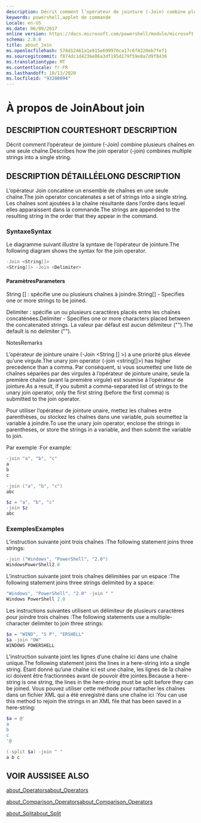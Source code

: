 ```yaml
---
description: Décrit comment l’opérateur de jointure (-Join) combine plusieurs chaînes en une seule chaîne.
keywords: powershell,applet de commande
Locale: en-US
ms.date: 06/09/2017
online version: https://docs.microsoft.com/powershell/module/microsoft.powershell.core/about/about_join?view=powershell-7.1&WT.mc_id=ps-gethelp
schema: 2.0.0
title: about_Join
ms.openlocfilehash: 578d12461a1e915e699970ca17c6f8220eb7fef1
ms.sourcegitcommit: f874dc1d4236e06a3df195d179f59e0a7d9f8436
ms.translationtype: MT
ms.contentlocale: fr-FR
ms.lasthandoff: 10/13/2020
ms.locfileid: "93208094"
---
```

# <a name="about-join"></a><span data-ttu-id="25ab4-104">À propos de Join</span><span class="sxs-lookup"><span data-stu-id="25ab4-104">About join</span></span>

## <a name="short-description"></a><span data-ttu-id="25ab4-105">DESCRIPTION COURTE</span><span class="sxs-lookup"><span data-stu-id="25ab4-105">SHORT DESCRIPTION</span></span>
<span data-ttu-id="25ab4-106">Décrit comment l’opérateur de jointure (-Join) combine plusieurs chaînes en une seule chaîne.</span><span class="sxs-lookup"><span data-stu-id="25ab4-106">Describes how the join operator (-join) combines multiple strings into a single string.</span></span>

## <a name="long-description"></a><span data-ttu-id="25ab4-107">DESCRIPTION DÉTAILLÉE</span><span class="sxs-lookup"><span data-stu-id="25ab4-107">LONG DESCRIPTION</span></span>

<span data-ttu-id="25ab4-108">L’opérateur Join concatène un ensemble de chaînes en une seule chaîne.</span><span class="sxs-lookup"><span data-stu-id="25ab4-108">The join operator concatenates a set of strings into a single string.</span></span> <span data-ttu-id="25ab4-109">Les chaînes sont ajoutées à la chaîne résultante dans l’ordre dans lequel elles apparaissent dans la commande.</span><span class="sxs-lookup"><span data-stu-id="25ab4-109">The strings are appended to the resulting string in the order that they appear in the command.</span></span>

### <a name="syntax"></a><span data-ttu-id="25ab4-110">Syntaxe</span><span class="sxs-lookup"><span data-stu-id="25ab4-110">Syntax</span></span>

<span data-ttu-id="25ab4-111">Le diagramme suivant illustre la syntaxe de l’opérateur de jointure.</span><span class="sxs-lookup"><span data-stu-id="25ab4-111">The following diagram shows the syntax for the join operator.</span></span>

```powershell
-Join <String[]>
<String[]> -Join <Delimiter>
```

#### <a name="parameters"></a><span data-ttu-id="25ab4-112">Paramètres</span><span class="sxs-lookup"><span data-stu-id="25ab4-112">Parameters</span></span>

<span data-ttu-id="25ab4-113">String [] : spécifie une ou plusieurs chaînes à joindre.</span><span class="sxs-lookup"><span data-stu-id="25ab4-113">String[] - Specifies one or more strings to be joined.</span></span>

<span data-ttu-id="25ab4-114">Delimiter : spécifie un ou plusieurs caractères placés entre les chaînes concaténées.</span><span class="sxs-lookup"><span data-stu-id="25ab4-114">Delimiter - Specifies one or more characters placed between the concatenated strings.</span></span> <span data-ttu-id="25ab4-115">La valeur par défaut est aucun délimiteur ("").</span><span class="sxs-lookup"><span data-stu-id="25ab4-115">The default is no delimiter ("").</span></span>

<span data-ttu-id="25ab4-116">Notes</span><span class="sxs-lookup"><span data-stu-id="25ab4-116">Remarks</span></span>

<span data-ttu-id="25ab4-117">L’opérateur de jointure unaire (-Join <String [] >) a une priorité plus élevée qu’une virgule.</span><span class="sxs-lookup"><span data-stu-id="25ab4-117">The unary join operator (-join <string[]>) has higher precedence than a comma.</span></span> <span data-ttu-id="25ab4-118">Par conséquent, si vous soumettez une liste de chaînes séparées par des virgules à l’opérateur de jointure unaire, seule la première chaîne (avant la première virgule) est soumise à l’opérateur de jointure.</span><span class="sxs-lookup"><span data-stu-id="25ab4-118">As a result, if you submit a comma-separated list of strings to the unary join operator, only the first string (before the first comma) is submitted to the join operator.</span></span>

<span data-ttu-id="25ab4-119">Pour utiliser l’opérateur de jointure unaire, mettez les chaînes entre parenthèses, ou stockez les chaînes dans une variable, puis soumettez la variable à joindre.</span><span class="sxs-lookup"><span data-stu-id="25ab4-119">To use the unary join operator, enclose the strings in parentheses, or store the strings in a variable, and then submit the variable to join.</span></span>

<span data-ttu-id="25ab4-120">Par exemple :</span><span class="sxs-lookup"><span data-stu-id="25ab4-120">For example:</span></span>

```powershell
-join "a", "b", "c"
a
b
c

-join ("a", "b", "c")
abc

$z = "a", "b", "c"
-join $z
abc
```

### <a name="examples"></a><span data-ttu-id="25ab4-121">Exemples</span><span class="sxs-lookup"><span data-stu-id="25ab4-121">Examples</span></span>

<span data-ttu-id="25ab4-122">L’instruction suivante joint trois chaînes :</span><span class="sxs-lookup"><span data-stu-id="25ab4-122">The following statement joins three strings:</span></span>

```powershell
-join ("Windows", "PowerShell", "2.0")
WindowsPowerShell2.0
```

<span data-ttu-id="25ab4-123">L’instruction suivante joint trois chaînes délimitées par un espace :</span><span class="sxs-lookup"><span data-stu-id="25ab4-123">The following statement joins three strings delimited by a space:</span></span>

```powershell
"Windows", "PowerShell", "2.0" -join " "
Windows PowerShell 2.0
```

<span data-ttu-id="25ab4-124">Les instructions suivantes utilisent un délimiteur de plusieurs caractères pour joindre trois chaînes :</span><span class="sxs-lookup"><span data-stu-id="25ab4-124">The following statements use a multiple-character delimiter to join three strings:</span></span>

```powershell
$a = "WIND", "S P", "ERSHELL"
$a -join "OW"
WINDOWS POWERSHELL
```

<span data-ttu-id="25ab4-125">L’instruction suivante joint les lignes d’une chaîne ici dans une chaîne unique.</span><span class="sxs-lookup"><span data-stu-id="25ab4-125">The following statement joins the lines in a here-string into a single string.</span></span> <span data-ttu-id="25ab4-126">Étant donné qu’une chaîne ici est une chaîne, les lignes de la chaîne ici doivent être fractionnées avant de pouvoir être jointes.</span><span class="sxs-lookup"><span data-stu-id="25ab4-126">Because a here-string is one string, the lines in the here-string must be split before they can be joined.</span></span> <span data-ttu-id="25ab4-127">Vous pouvez utiliser cette méthode pour rattacher les chaînes dans un fichier XML qui a été enregistré dans une chaîne ici :</span><span class="sxs-lookup"><span data-stu-id="25ab4-127">You can use this method to rejoin the strings in an XML file that has been saved in a here-string:</span></span>

```powershell
$a = @'
a
b
c
'@

(-split $a) -join " "
a b c
```

## <a name="see-also"></a><span data-ttu-id="25ab4-128">VOIR AUSSI</span><span class="sxs-lookup"><span data-stu-id="25ab4-128">SEE ALSO</span></span>

[<span data-ttu-id="25ab4-129">about_Operators</span><span class="sxs-lookup"><span data-stu-id="25ab4-129">about_Operators</span></span>](about_Operators.md)

[<span data-ttu-id="25ab4-130">about_Comparison_Operators</span><span class="sxs-lookup"><span data-stu-id="25ab4-130">about_Comparison_Operators</span></span>](about_Comparison_Operators.md)

[<span data-ttu-id="25ab4-131">about_Split</span><span class="sxs-lookup"><span data-stu-id="25ab4-131">about_Split</span></span>](about_Split.md)

